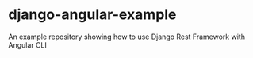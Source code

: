 # django-angular-example
An example repository showing how to use Django Rest Framework with Angular CLI
